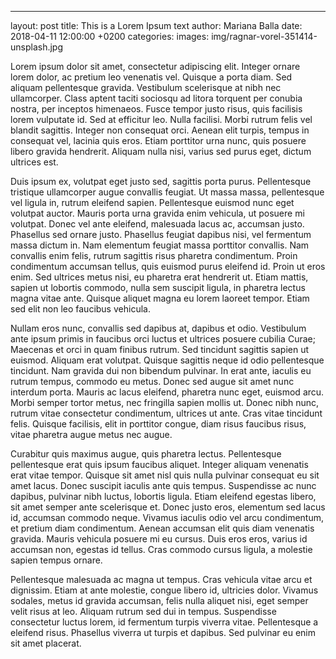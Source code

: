 ---
layout: post
title: This is a Lorem Ipsum text
author: Mariana Balla
date: 2018-04-11 12:00:00 +0200
categories: 
images: img/ragnar-vorel-351414-unsplash.jpg

Lorem ipsum dolor sit amet, consectetur adipiscing elit. Integer ornare lorem dolor, ac pretium leo venenatis vel. Quisque a porta diam. Sed aliquam pellentesque gravida. Vestibulum scelerisque at nibh nec ullamcorper. Class aptent taciti sociosqu ad litora torquent per conubia nostra, per inceptos himenaeos. Fusce tempor justo risus, quis facilisis lorem vulputate id. Sed at efficitur leo. Nulla facilisi. Morbi rutrum felis vel blandit sagittis. Integer non consequat orci. Aenean elit turpis, tempus in consequat vel, lacinia quis eros. Etiam porttitor urna nunc, quis posuere libero gravida hendrerit. Aliquam nulla nisi, varius sed purus eget, dictum ultrices est.

Duis ipsum ex, volutpat eget justo sed, sagittis porta purus. Pellentesque tristique ullamcorper augue convallis feugiat. Ut massa massa, pellentesque vel ligula in, rutrum eleifend sapien. Pellentesque euismod nunc eget volutpat auctor. Mauris porta urna gravida enim vehicula, ut posuere mi volutpat. Donec vel ante eleifend, malesuada lacus ac, accumsan justo. Phasellus sed ornare justo. Phasellus feugiat dapibus nisi, vel fermentum massa dictum in. Nam elementum feugiat massa porttitor convallis. Nam convallis enim felis, rutrum sagittis risus pharetra condimentum. Proin condimentum accumsan tellus, quis euismod purus eleifend id. Proin ut eros enim. Sed ultrices metus nisi, eu pharetra erat hendrerit ut. Etiam mattis, sapien ut lobortis commodo, nulla sem suscipit ligula, in pharetra lectus magna vitae ante. Quisque aliquet magna eu lorem laoreet tempor. Etiam sed elit non leo faucibus vehicula.

Nullam eros nunc, convallis sed dapibus at, dapibus et odio. Vestibulum ante ipsum primis in faucibus orci luctus et ultrices posuere cubilia Curae; Maecenas et orci in quam finibus rutrum. Sed tincidunt sagittis sapien ut euismod. Aliquam erat volutpat. Quisque sagittis neque id odio pellentesque tincidunt. Nam gravida dui non bibendum pulvinar. In erat ante, iaculis eu rutrum tempus, commodo eu metus. Donec sed augue sit amet nunc interdum porta. Mauris ac lacus eleifend, pharetra nunc eget, euismod arcu. Morbi semper tortor metus, nec fringilla sapien mollis ut. Donec nibh nunc, rutrum vitae consectetur condimentum, ultrices ut ante. Cras vitae tincidunt felis. Quisque facilisis, elit in porttitor congue, diam risus faucibus risus, vitae pharetra augue metus nec augue.

Curabitur quis maximus augue, quis pharetra lectus. Pellentesque pellentesque erat quis ipsum faucibus aliquet. Integer aliquam venenatis erat vitae tempor. Quisque sit amet nisl quis nulla pulvinar consequat eu sit amet lacus. Donec suscipit iaculis ante quis tempus. Suspendisse ac nunc dapibus, pulvinar nibh luctus, lobortis ligula. Etiam eleifend egestas libero, sit amet semper ante scelerisque et. Donec justo eros, elementum sed lacus id, accumsan commodo neque. Vivamus iaculis odio vel arcu condimentum, et pretium diam condimentum. Aenean accumsan elit quis diam venenatis gravida. Mauris vehicula posuere mi eu cursus. Duis eros eros, varius id accumsan non, egestas id tellus. Cras commodo cursus ligula, a molestie sapien tempus ornare.

Pellentesque malesuada ac magna ut tempus. Cras vehicula vitae arcu et dignissim. Etiam at ante molestie, congue libero id, ultricies dolor. Vivamus sodales, metus id gravida accumsan, felis nulla aliquet nisi, eget semper velit risus at leo. Aliquam rutrum sed dui in tempus. Suspendisse consectetur luctus lorem, id fermentum turpis viverra vitae. Pellentesque a eleifend risus. Phasellus viverra ut turpis et dapibus. Sed pulvinar eu enim sit amet placerat. 
